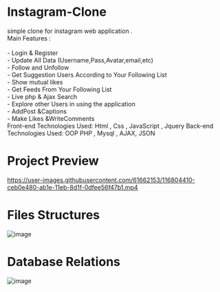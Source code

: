 # Instagram-Clone
simple clone for instagram web application .<br> Main Features : <br>
<br>- Login  &amp; Register
<br>- Update All Data (Username,Pass,Avatar,email,etc) 
<br>- Follow and Unfollow
<br>- Get Suggestion Users According to Your Following List
<br>- Show mutual likes
<br>- Get Feeds From Your Following List
<br>- Live php &amp; Ajax Search
<br>- Explore other Users in using the application 
<br>- AddPost &amp;Captions
<br>- Make Likes &amp;WriteComments<br>
Front-end Technologies Used:  Html , Css  , JavaScript ,  Jquery Back-end Technologies Used:  OOP PHP ,  Mysql ,  AJAX, JSON
# Project Preview 
https://user-images.githubusercontent.com/61662153/116804410-ceb0e480-ab1e-11eb-8d1f-0dfee56f47b1.mp4

# Files Structures
![image](https://user-images.githubusercontent.com/61662153/116804487-6f070900-ab1f-11eb-907a-db7ae0c3520b.png)

# Database Relations
![image](https://user-images.githubusercontent.com/61662153/116804500-8b0aaa80-ab1f-11eb-82ed-cec31488514b.png)

